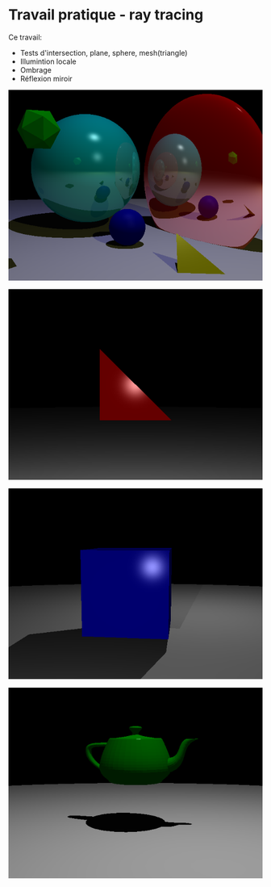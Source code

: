 # Travail pratique - ray tracing

Ce travail:
* Tests d'intersection, plane, sphere, mesh(triangle)
* Illumintion locale
* Ombrage
* Réflexion miroir

![](scenes/basic_output.bmp)

![](scenes/triangle_output.bmp)

![](scenes/cube_output.bmp)

![](scenes/teapot_output.bmp)
